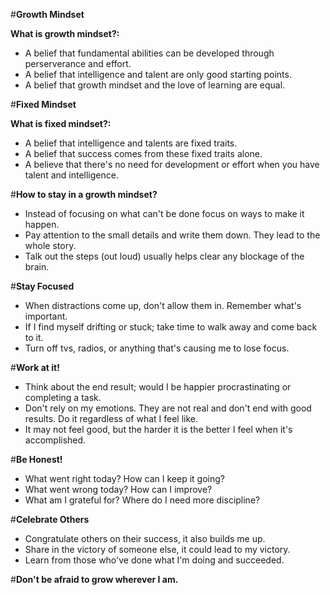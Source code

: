 #**Growth Mindset**

**What is growth mindset?:**
- A belief that fundamental abilities can be developed through perserverance and effort.
- A belief that intelligence and talent are only good starting points.
- A belief that growth mindset and the love of learning are equal.

#**Fixed Mindset**

**What is fixed mindset?:**
- A belief that intelligence and talents are fixed traits.
- A belief that success comes from these fixed traits alone.
- A believe that there's no need for development or effort when you have talent and intelligence.

#**How to stay in a growth mindset?**
- Instead of focusing on what can't be done focus on ways to make it happen.
- Pay attention to the small details and write them down. They lead to the whole story.
- Talk out the steps (out loud) usually helps clear any blockage of the brain.


#**Stay Focused**
- When distractions come up, don't allow them in. Remember what's important.
- If I find myself drifting or stuck; take time to walk away and come back to it. 
- Turn off tvs, radios, or anything that's causing me to lose focus. 


#**Work at it!**
- Think about the end result; would I be happier procrastinating or completing a task.
- Don't rely on my emotions. They are not real and don't end with good results. Do it regardless of what I feel like.
- It may not feel good, but the harder it is the better I feel when it's accomplished.


#**Be Honest!**
- What went right today? How can I keep it going?
- What went wrong today? How can I improve?
- What am I grateful for? Where do I need more discipline?


#**Celebrate Others**
- Congratulate others on their success, it also builds me up.
- Share in the victory of someone else, it could lead to my victory.
- Learn from those who've done what I'm doing and succeeded.


#**Don't be afraid to grow wherever I am.**

